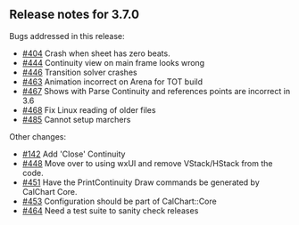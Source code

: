 ## Release notes for 3.7.0

Bugs addressed in this release:

* [#404](../../issues/404) Crash when sheet has zero beats.
* [#444](../../issues/444) Continuity view on main frame looks wrong
* [#446](../../issues/446) Transition solver crashes
* [#463](../../issues/463) Animation incorrect on Arena for TOT build
* [#467](../../issues/467) Shows with Parse Continuity and references points are incorrect in 3.6
* [#468](../../issues/468) Fix Linux reading of older files 
* [#485](../../issues/485) Cannot setup marchers

Other changes:

* [#142](../../issues/142) Add 'Close' Continuity
* [#448](../../issues/448) Move over to using wxUI and remove VStack/HStack from the code.
* [#451](../../issues/451) Have the PrintContinuity Draw commands be generated by CalChart Core.
* [#453](../../issues/453) Configuration should be part of CalChart::Core
* [#464](../../issues/464) Need a test suite to sanity check releases

